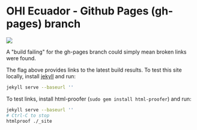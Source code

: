 # OHI Ecuador - Github Pages (gh-pages) branch

[![](https://travis-ci.org/OHI-Science/ecu.svg?branch=gh-pages)](https://travis-ci.org/OHI-Science/ecu/branches)

A "build failing" for the gh-pages branch could simply mean broken links were found.

The flag above provides links to the latest build results. To test this site locally, install [jekyll](http://jekyllrb.com/docs/installation/) and run:

```bash
jekyll serve --baseurl ''
```

To test links, install html-proofer (`sudo gem install html-proofer`) and run:

```bash
jekyll serve --baseurl ''
# Ctrl-C to stop
htmlproof ./_site
```
